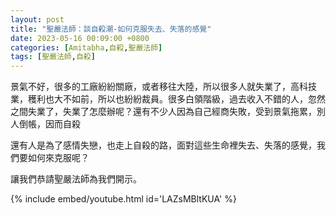 ```yaml
---
layout: post
title: "聖嚴法師：談自殺潮-如何克服失去、失落的感覺"
date: 2023-05-16 00:09:00 +0800
categories: [Amitabha,自殺,聖嚴法師]
tags: [聖嚴法師,自殺]
--- 
```


景氣不好，很多的工廠紛紛關廠，或者移往大陸，所以很多人就失業了，高科技業，穫利也大不如前，所以也紛紛裁員。很多白領階級，過去收入不錯的人，忽然之間失業了，失業了怎麼辦呢？還有不少人因為自己經商失敗，受到景氣拖累，別人倒帳，因而自殺      

還有人是為了感情失戀，也走上自殺的路，面對這些生命裡失去、失落的感覺，我們要如何來克服呢？      

讓我們恭請聖嚴法師為我們開示。  

{% include embed/youtube.html id='LAZsMBltKUA' %}
